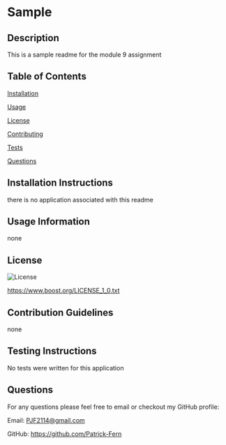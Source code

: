 
  # Sample 

  ## Description
  This is a sample readme for the module 9 assignment

  ## Table of Contents
  [Installation](#Installation-Instructions)
  
  [Usage](#Usage-Information)
  
  [License](#License)
  
  [Contributing](#Contribution-Guidelines)
  
  [Tests](#Testing-Instructions)
  
  [Questions](#Questions)

  ## Installation Instructions
  there is no application associated with this readme

  ## Usage Information
  none

  ## License 
  
  ![License](https://img.shields.io/badge/License-Boost_1.0-lightblue.svg)
    
  https://www.boost.org/LICENSE_1_0.txt
    

  ## Contribution Guidelines 
  none

  ## Testing Instructions
  No tests were written for this application

  ## Questions 
  For any questions please feel free to email or checkout my GitHub profile:
  
  Email:  PJF2114@gmail.com
  
  GitHub: https://github.com/Patrick-Fern


